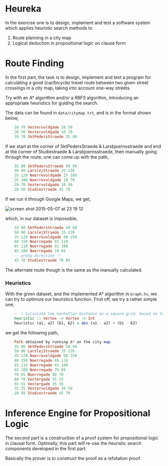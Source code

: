 Heureka
===
In the exercise one is to design, implement and test a software system which applies heuristic search methods to

1. Route planning in a city map
2. Logical deduction in propositional logic on clause form


Route Finding
===
In the first part, the task is to design, implement and test a program for calculating a good (car/bicycle) travel route between two given street crossings in a city map, taking into account one-way streets.

Try with an A* algorithm and/or a RBFS algorithm, introducing an appropriate heuristics for guiding the search.

The data can be found in `data/citymap.txt`, and is in the format shown below,

```haskell
    10 70 Vestervoldgade 20 50
    20 50 Vestervoldgade 10 70
    10 70 SktPedersStraede 35 80
```

If we start at the corner of SktPedersStraede & Larsbjoernsstraede and end at the corner of Studiestraede & Larsbjoernsstraede, then manually going through the route, one can come up with the path,

```haskell
    35 80 SktPedersStraede 50 90
    50 90 LarslejStraede 35 120
    35 120 Noerrevoldgade 25 100
    25 100 Noerrevoldgade 10 70
    10 70 Vestervoldgade 20 50
    20 50 Studiestraede 45 70
```

If we run it through Google Maps, we get,

![screen shot 2015-05-07 at 23 19 12](https://cloud.githubusercontent.com/assets/1189998/7526148/ac50937a-f50f-11e4-8bf7-614c7a84d11b.png)

which, in our dataset is impossible,

```haskell
    35 80 SktPedersStraede 50 90
    50 90 LarslejStraede 35 120
    35 120 Noerrevoldgade 60 150
    60 150 Noerregade 65 110
    65 110 Noerregade 65 100
    65 100 Noerregade 70 85
    -- wrong direction !!
    45 70 Studiestraede 70 85
```

The alternate route though is the same as the manually calculated.


### Heuristics
With the given dataset, and the implemented A* algorithm in `Graph.hs`, we can try to optimize our heuristics function. First off, we try a rather simple one,

```haskell
    -- | Calculate the manhattan distance on a square grid, based on two vertices
    heuristic :: Vertex -> Vertex -> Int
    heuristic (a1, a2) (b1, b2) = abs (a1 - a2) + (b1 - b2)
```

we get the following path,

```haskell
    Path obtained by running A* on the city map
    35 80 SktPedersStraede 50 90
    50 90 LarslejStraede 35 120
    35 120 Noerrevoldgade 60 150
    60 150 Noerregade 65 110
    65 110 Noerregade 65 100
    65 100 Noerregade 70 85
    70 85 Noerregade 80 70
    80 70 Vestergade 55 55
    55 55 Vestergade 35 35
    35 35 Vestervoldgade 20 50
    20 50 Studiestraede 45 70
```



Inference Engine for Propositional Logic
===
The second part is a construction of a proof system for propositional logic in clausal form. Optimally, this part will re-use the heuristic search components developed in the first part.

Basically the prover is to construct the proof as a refutation proof.
